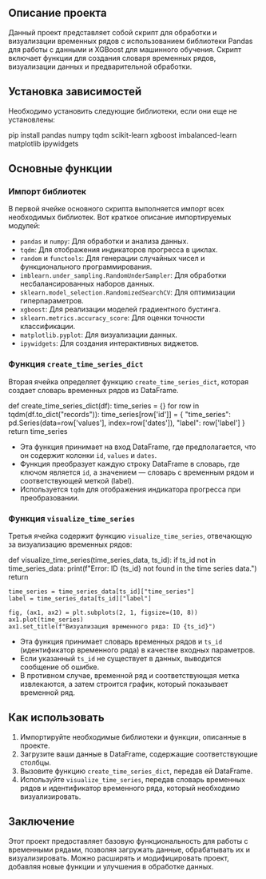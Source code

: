 ## Описание проекта

Данный проект представляет собой скрипт для обработки и визуализации временных рядов с использованием библиотеки Pandas для работы с данными и XGBoost для машинного обучения. Скрипт включает функции для создания словаря временных рядов, визуализации данных и предварительной обработки.

## Установка зависимостей

Необходимо установить следующие библиотеки, если они еще не установлены:

pip install pandas numpy tqdm scikit-learn xgboost imbalanced-learn matplotlib ipywidgets


## Основные функции

### Импорт библиотек

В первой ячейке основного скрипта выполняется импорт всех необходимых библиотек. Вот краткое описание импортируемых модулей:

- `pandas` и `numpy`: Для обработки и анализа данных.
- `tqdm`: Для отображения индикаторов прогресса в циклах.
- `random` и `functools`: Для генерации случайных чисел и функционального программирования.
- `imblearn.under_sampling.RandomUnderSampler`: Для обработки несбалансированных наборов данных.
- `sklearn.model_selection.RandomizedSearchCV`: Для оптимизации гиперпараметров.
- `xgboost`: Для реализации моделей градиентного бустинга.
- `sklearn.metrics.accuracy_score`: Для оценки точности классификации.
- `matplotlib.pyplot`: Для визуализации данных.
- `ipywidgets`: Для создания интерактивных виджетов.

### Функция `create_time_series_dict`

Вторая ячейка определяет функцию `create_time_series_dict`, которая создает словарь временных рядов из DataFrame. 

def create_time_series_dict(df):
    time_series = {}
    for row in tqdm(df.to_dict("records")):
        time_series[row['id']] = {
            "time_series": pd.Series(data=row['values'], index=row['dates']),
            "label": row['label']
        }
    return time_series


- Эта функция принимает на вход DataFrame, где предполагается, что он содержит колонки `id`, `values` и `dates`.
- Функция преобразует каждую строку DataFrame в словарь, где ключом является `id`, а значением — словарь с временным рядом и соответствующей меткой (label).
- Используется `tqdm` для отображения индикатора прогресса при преобразовании.

### Функция `visualize_time_series`

Третья ячейка содержит функцию `visualize_time_series`, отвечающую за визуализацию временных рядов:

def visualize_time_series(time_series_data, ts_id):
    if ts_id not in time_series_data:
        print(f"Error: ID {ts_id} not found in the time series data.")
        return

    time_series = time_series_data[ts_id]["time_series"]
    label = time_series_data[ts_id]["label"]

    fig, (ax1, ax2) = plt.subplots(2, 1, figsize=(10, 8))
    ax1.plot(time_series)
    ax1.set_title(f"Визуализация временного ряда: ID {ts_id}")


- Эта функция принимает словарь временных рядов и `ts_id` (идентификатор временного ряда) в качестве входных параметров.
- Если указанный `ts_id` не существует в данных, выводится сообщение об ошибке. 
- В противном случае, временной ряд и соответствующая метка извлекаются, а затем строится график, который показывает временной ряд.

## Как использовать

1. Импортируйте необходимые библиотеки и функции, описанные в проекте.
2. Загрузите ваши данные в DataFrame, содержащие соответствующие столбцы.
3. Вызовите функцию `create_time_series_dict`, передав ей DataFrame.
4. Используйте `visualize_time_series`, передав словарь временных рядов и идентификатор временного ряда, который необходимо визуализировать.

## Заключение

Этот проект предоставляет базовую функциональность для работы с временными рядами, позволяя загружать данные, обрабатывать их и визуализировать. Можно расширять и модифицировать проект, добавляя новые функции и улучшения в обработке данных.
